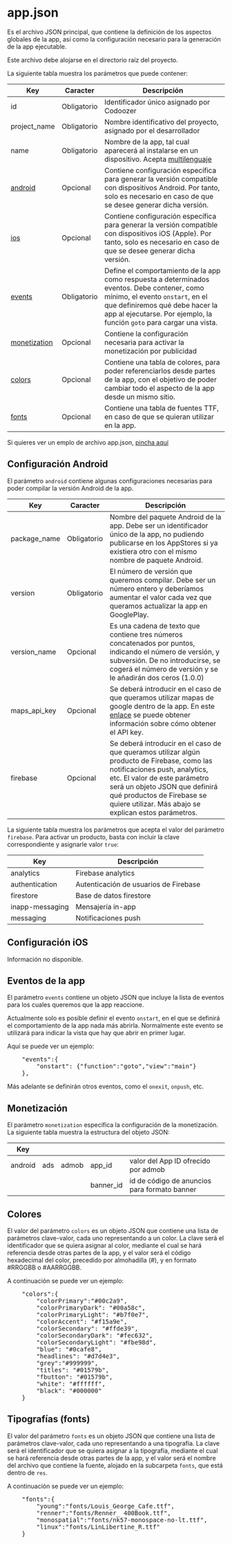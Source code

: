# app.json

Es el archivo JSON principal, que contiene la definición de los aspectos globales de la app, así como la configuración necesario para la generación de la app ejecutable.

Este archivo debe alojarse en el directorio raíz del proyecto.

La siguiente tabla muestra los parámetros que puede contener:

  | Key  | Caracter | Descripción |
  | ------------- | ------------- | ------------- |
  | id | Obligatorio | Identificador único asignado por Codoozer |
  | project_name | Obligatorio | Nombre identificativo del proyecto, asignado por el desarrollador |
  | name | Obligatorio | Nombre de la app, tal cual aparecerá al instalarse en un dispositivo. Acepta [multilenguaje](../../multilenguaje) |
  | [android](#configuración-android) | Opcional | Contiene configuración específica para generar la versión compatible con dispositivos Android. Por tanto, solo es necesario en caso de que se desee generar dicha versión. |
  | [ios](#configuración-ios) | Opcional | Contiene configuración específica para generar la versión compatible con dispositivos iOS (Apple). Por tanto, solo es necesario en caso de que se desee generar dicha versión. |
  | [events](#eventos-de-la-app) | Obligatorio | Define el comportamiento de la app como respuesta a determinados eventos. Debe contener, como mínimo, el evento `onstart`, en el que definiremos qué debe hacer la app al ejecutarse. Por ejemplo, la función `goto` para cargar una vista. |
  | [monetization](#monetización) | Opcional | Contiene la configuración necesaria para activar la monetización por publicidad |
  | [colors](#colores) | Opcional | Contiene una tabla de colores, para poder referenciarlos desde partes de la app, con el objetivo de poder cambiar todo el aspecto de la app desde un mismo sitio. |
  | [fonts](#tipografías-fonts) | Opcional | Contiene una tabla de fuentes TTF, en caso de que se quieran utilizar en la app.|



Si quieres ver un emplo de archivo app.json, [pincha aquí](app.json)




## Configuración Android
El parámetro `android` contiene algunas configuraciones necesarias para poder compilar la versión Android de la app.

  | Key  | Caracter | Descripción |
  | ------------- | ------------- | ------------- |
  | package_name | Obligatorio | Nombre del paquete Android de la app. Debe ser un identificador único de la app, no pudiendo publicarse en los AppStores si ya existiera otro con el mismo nombre de paquete Android. |
  | version | Obligatorio | El número de versión que queremos compilar. Debe ser un número entero y deberíamos aumentar el valor cada vez que queramos actualizar la app en GooglePlay. |
  | version_name | Opcional | Es una cadena de texto que contiene tres números concatenados por puntos, indicando el número de versión, y subversión. De no introducirse, se cogerá el número de versión y se le añadirán dos ceros (1.0.0) |
  | maps_api_key | Opcional | Se deberá introducir en el caso de que queramos utilizar mapas de google dentro de la app. En este [enlace](https://developers.google.com/maps/documentation/android-sdk/get-api-key) se puede obtener información sobre cómo obtener el API key.|
  | firebase | Opcional | Se deberá introducir en el caso de que queramos utilizar algún producto de Firebase, como las notificaciones push, analytics, etc. El valor de este parámetro será un objeto JSON que definirá qué productos de Firebase se quiere utilizar. Más abajo se explican estos parámetros.|
  

La siguiente tabla muestra los parámetros que acepta el valor del parámetro `firebase`. Para activar un producto, basta con incluir la clave correspondiente y asignarle valor `true`:

  | Key  | Descripción |
  | ------------- | ------------- |
  | analytics | Firebase analytics |
  | authentication | Autenticación de usuarios de Firebase |
  | firestore | Base de datos firestore |
  | inapp-messaging | Mensajería in-app |
  | messaging | Notificaciones push |
  



## Configuración iOS

Información no disponible.



## Eventos de la app
El parámetro `events` contiene un objeto JSON que incluye la lista de eventos para los cuales queremos que la app reaccione.

Actualmente solo es posible definir el evento `onstart`, en el que se definirá el comportamiento de la app nada más abrirla. Normalmente este evento se utilizará para indicar la vista que hay que abrir en primer lugar.

Aquí se puede ver un ejemplo:

<pre>
    "events":{
        "onstart": {"function":"goto","view":"main"}
    },
</pre>

Más adelante se definirán otros eventos, como el `onexit`, `onpush`, etc.



## Monetización
El parámetro `monetization` especifica la configuración de la monetización. La siguiente tabla muestra la estructura del objeto JSON:


  | Key  |||||
  | ------------- | ------------- | ------------- | ------------- | ------------- |
  | android | ads | admob | app_id | valor del App ID ofrecido por admob |
  |  |  |  | banner_id | id de código de anuncios para formato banner |




## Colores
El valor del parámetro `colors` es un objeto JSON que contiene una lista de parámetros clave-valor, cada uno representando a un color. La clave será el identificador que se quiera asignar al color, mediante el cual se hará referencia desde otras partes de la app, y el valor será el código hexadecimal del color, precedido por almohadilla (#), y en formato #RRGGBB o #AARRGGBB.

A continuación se puede ver un ejemplo:
<pre>
    "colors":{
        "colorPrimary":"#00c2a9",
        "colorPrimaryDark": "#00a58c",
        "colorPrimaryLight": "#b7f0e7",
        "colorAccent": "#f15a9e",
        "colorSecondary": "#ffde39",
        "colorSecondaryDark": "#fec632",
        "colorSecondaryLight": "#fbe98d",
        "blue": "#0cafe8",
        "headlines": "#d7d4e3",
        "grey":"#999999",
        "titles": "#01579b",
        "fbutton": "#01579b",
        "white": "#ffffff",
        "black": "#000000"
    }
</pre>


## Tipografías (fonts)
El valor del parámetro `fonts` es un objeto JSON que contiene una lista de parámetros clave-valor, cada uno representando a una tipografía. La clave será el identificador que se quiera asignar a la tipografía, mediante el cual se hará referencia desde otras partes de la app, y el valor será el nombre del archivo que contiene la fuente, alojado en la subcarpeta `fonts`, que está dentro de `res`.

A continuación se puede ver un ejemplo:
<pre>
    "fonts":{
        "young":"fonts/Louis_George_Cafe.ttf",
        "renner":"fonts/Renner_ 400Book.ttf",
        "monospatial":"fonts/nk57-monospace-no-lt.ttf",
        "linux":"fonts/LinLibertine_R.ttf"
    }
</pre>
